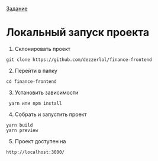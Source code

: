 [Задание](https://github.com/dezzerlol/finance-backend/blob/master/MEGACOUNT%20%D0%A2%D0%B5%D1%81%D1%82%D0%BE%D0%B2%D1%8B%D0%B5%20%D0%B7%D0%B0%D0%B4%D0%B0%D0%BD%D0%B8%D1%8F%20%D0%BD%D0%B0%20%D0%B2%D0%B0%D0%BA%D0%B0%D0%BD%D1%81%D0%B8%D1%8E%20%D0%BF%D1%80%D0%BE%D0%B3%D1%80%D0%B0%D0%BC%D0%BC%D0%B8%D1%81%D1%82%D0%B0%20(%D0%A3%D1%87%D0%B5%D1%82%D0%BD%D0%B0%D1%8F%20%D0%BA%D0%BD%D0%B8%D0%B3%D0%B0%20%D1%84%D0%B8%D0%BD%D0%B0%D0%BD%D1%81%D0%BE%D0%B2).pdf)

# Локальный запуск проекта
1. Склонировать проект

````
git clone https://github.com/dezzerlol/finance-frontend
````


2. Перейти в папку
   
````
cd finance-frontend
````

3. Установить зависимости
   
````
 yarn или npm install
````

4. Собрать и запустить проект
   
````
yarn build
yarn preview
````

5. Проект доступен на

````
http://localhost:3000/
````

